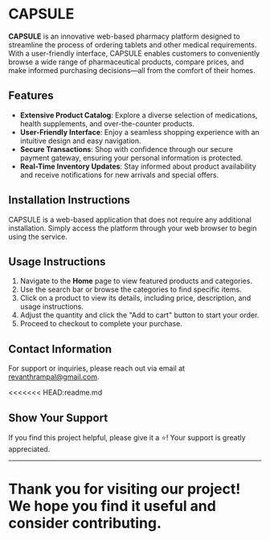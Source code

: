 # CAPSULE

**CAPSULE** is an innovative web-based pharmacy platform designed to streamline the process of ordering tablets and other medical requirements. With a user-friendly interface, CAPSULE enables customers to conveniently browse a wide range of pharmaceutical products, compare prices, and make informed purchasing decisions—all from the comfort of their homes.

## Features

- **Extensive Product Catalog**: Explore a diverse selection of medications, health supplements, and over-the-counter products.
- **User-Friendly Interface**: Enjoy a seamless shopping experience with an intuitive design and easy navigation.
- **Secure Transactions**: Shop with confidence through our secure payment gateway, ensuring your personal information is protected.
- **Real-Time Inventory Updates**: Stay informed about product availability and receive notifications for new arrivals and special offers.

## Installation Instructions

CAPSULE is a web-based application that does not require any additional installation. Simply access the platform through your web browser to begin using the service.

## Usage Instructions

1. Navigate to the **Home** page to view featured products and categories.
2. Use the search bar or browse the categories to find specific items.
3. Click on a product to view its details, including price, description, and usage instructions.
4. Adjust the quantity and click the "Add to cart" button to start your order.
5. Proceed to checkout to complete your purchase.

## Contact Information

For support or inquiries, please reach out via email at [revanthrampal@gmail.com](mailto:revanthrampal@gmail.com).

<<<<<<< HEAD:readme.md
## Show Your Support

If you find this project helpful, please give it a ⭐️! Your support is greatly appreciated.

---

Thank you for visiting our project! We hope you find it useful and consider contributing.
=======

